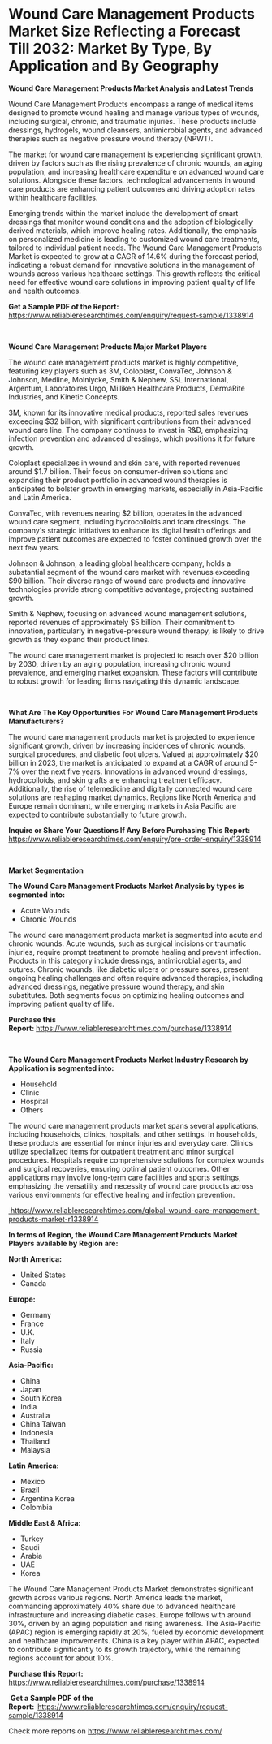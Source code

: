 <p><h1>Wound Care Management Products Market Size Reflecting a Forecast Till 2032: Market By Type, By Application and By Geography</h1></p><p><strong>Wound Care Management Products Market Analysis and Latest Trends</strong></p>
<p><p>Wound Care Management Products encompass a range of medical items designed to promote wound healing and manage various types of wounds, including surgical, chronic, and traumatic injuries. These products include dressings, hydrogels, wound cleansers, antimicrobial agents, and advanced therapies such as negative pressure wound therapy (NPWT). </p><p>The market for wound care management is experiencing significant growth, driven by factors such as the rising prevalence of chronic wounds, an aging population, and increasing healthcare expenditure on advanced wound care solutions. Alongside these factors, technological advancements in wound care products are enhancing patient outcomes and driving adoption rates within healthcare facilities.</p><p>Emerging trends within the market include the development of smart dressings that monitor wound conditions and the adoption of biologically derived materials, which improve healing rates. Additionally, the emphasis on personalized medicine is leading to customized wound care treatments, tailored to individual patient needs. The Wound Care Management Products Market is expected to grow at a CAGR of 14.6% during the forecast period, indicating a robust demand for innovative solutions in the management of wounds across various healthcare settings. This growth reflects the critical need for effective wound care solutions in improving patient quality of life and health outcomes.</p></p>
<p><strong>Get a Sample PDF of the Report:&nbsp;</strong> <a href="https://www.reliableresearchtimes.com/enquiry/request-sample/1338914?utm_campaign=2719&utm_medium=2&utm_source=Github&utm_content=ia&utm_term=27032025&utm_id=wound-care-management-products">https://www.reliableresearchtimes.com/enquiry/request-sample/1338914</a></p>
<p>&nbsp;</p>
<p><strong>Wound Care Management Products Major Market Players</strong></p>
<p><p>The wound care management products market is highly competitive, featuring key players such as 3M, Coloplast, ConvaTec, Johnson & Johnson, Medline, Molnlycke, Smith & Nephew, SSL International, Argentum, Laboratoires Urgo, Milliken Healthcare Products, DermaRite Industries, and Kinetic Concepts. </p><p>3M, known for its innovative medical products, reported sales revenues exceeding $32 billion, with significant contributions from their advanced wound care line. The company continues to invest in R&D, emphasizing infection prevention and advanced dressings, which positions it for future growth.</p><p>Coloplast specializes in wound and skin care, with reported revenues around $1.7 billion. Their focus on consumer-driven solutions and expanding their product portfolio in advanced wound therapies is anticipated to bolster growth in emerging markets, especially in Asia-Pacific and Latin America.</p><p>ConvaTec, with revenues nearing $2 billion, operates in the advanced wound care segment, including hydrocolloids and foam dressings. The company's strategic initiatives to enhance its digital health offerings and improve patient outcomes are expected to foster continued growth over the next few years.</p><p>Johnson & Johnson, a leading global healthcare company, holds a substantial segment of the wound care market with revenues exceeding $90 billion. Their diverse range of wound care products and innovative technologies provide strong competitive advantage, projecting sustained growth.</p><p>Smith & Nephew, focusing on advanced wound management solutions, reported revenues of approximately $5 billion. Their commitment to innovation, particularly in negative-pressure wound therapy, is likely to drive growth as they expand their product lines.</p><p>The wound care management market is projected to reach over $20 billion by 2030, driven by an aging population, increasing chronic wound prevalence, and emerging market expansion. These factors will contribute to robust growth for leading firms navigating this dynamic landscape.</p></p>
<p>&nbsp;</p>
<p><strong>What Are The Key Opportunities For Wound Care Management Products Manufacturers?</strong></p>
<p><p>The wound care management products market is projected to experience significant growth, driven by increasing incidences of chronic wounds, surgical procedures, and diabetic foot ulcers. Valued at approximately $20 billion in 2023, the market is anticipated to expand at a CAGR of around 5-7% over the next five years. Innovations in advanced wound dressings, hydrocolloids, and skin grafts are enhancing treatment efficacy. Additionally, the rise of telemedicine and digitally connected wound care solutions are reshaping market dynamics. Regions like North America and Europe remain dominant, while emerging markets in Asia Pacific are expected to contribute substantially to future growth.</p></p>
<p><strong>Inquire or Share Your Questions If Any Before Purchasing This Report:</strong> <a href="https://www.reliableresearchtimes.com/enquiry/pre-order-enquiry/1338914?utm_campaign=2719&utm_medium=2&utm_source=Github&utm_content=ia&utm_term=27032025&utm_id=wound-care-management-products">https://www.reliableresearchtimes.com/enquiry/pre-order-enquiry/1338914</a></p>
<p>&nbsp;</p>
<p><strong>Market Segmentation</strong></p>
<p><strong>The Wound Care Management Products Market Analysis by types is segmented into:</strong></p>
<p><ul><li>Acute Wounds</li><li>Chronic Wounds</li></ul></p>
<p><p>The wound care management products market is segmented into acute and chronic wounds. Acute wounds, such as surgical incisions or traumatic injuries, require prompt treatment to promote healing and prevent infection. Products in this category include dressings, antimicrobial agents, and sutures. Chronic wounds, like diabetic ulcers or pressure sores, present ongoing healing challenges and often require advanced therapies, including advanced dressings, negative pressure wound therapy, and skin substitutes. Both segments focus on optimizing healing outcomes and improving patient quality of life.</p></p>
<p><strong>Purchase this Report:&nbsp;</strong><a href="https://www.reliableresearchtimes.com/purchase/1338914?utm_campaign=2719&utm_medium=2&utm_source=Github&utm_content=ia&utm_term=27032025&utm_id=wound-care-management-products">https://www.reliableresearchtimes.com/purchase/1338914</a></p>
<p>&nbsp;</p>
<p><strong>The Wound Care Management Products Market Industry Research by Application is segmented into:</strong></p>
<p><ul><li>Household</li><li>Clinic</li><li>Hospital</li><li>Others</li></ul></p>
<p><p>The wound care management products market spans several applications, including households, clinics, hospitals, and other settings. In households, these products are essential for minor injuries and everyday care. Clinics utilize specialized items for outpatient treatment and minor surgical procedures. Hospitals require comprehensive solutions for complex wounds and surgical recoveries, ensuring optimal patient outcomes. Other applications may involve long-term care facilities and sports settings, emphasizing the versatility and necessity of wound care products across various environments for effective healing and infection prevention.</p></p>
<p><a href="https://www.reliableresearchtimes.com/global-wound-care-management-products-market-r1338914?utm_campaign=2719&utm_medium=2&utm_source=Github&utm_content=ia&utm_term=27032025&utm_id=wound-care-management-products">&nbsp;https://www.reliableresearchtimes.com/global-wound-care-management-products-market-r1338914</a></p>
<p><strong>In terms of Region, the Wound Care Management Products Market Players available by Region are:</strong></p>
<p>
    <p> <strong> North America: </strong>
        <ul>
            <li>United States</li>
            <li>Canada</li>
        </ul>
        </p> 
    <p> <strong> Europe: </strong>
        <ul>
            <li>Germany</li>
            <li>France</li>
            <li>U.K.</li>
            <li>Italy</li>
            <li>Russia</li>
        </ul>
        </p> 
    <p> <strong> Asia-Pacific: </strong>
        <ul>
            <li>China</li>
            <li>Japan</li>
            <li>South Korea</li>
            <li>India</li>
            <li>Australia</li>
            <li>China Taiwan</li>
            <li>Indonesia</li>
            <li>Thailand</li>
            <li>Malaysia</li>
        </ul>
        </p> 
    <p> <strong> Latin America: </strong>
        <ul>
            <li>Mexico</li>
            <li>Brazil</li>
            <li>Argentina Korea</li>
            <li>Colombia</li>
        </ul>
        </p> 
    <p> <strong> Middle East & Africa: </strong>
        <ul>
            <li>Turkey</li>
            <li>Saudi</li>
            <li>Arabia</li>
            <li>UAE</li>
            <li>Korea</li>
        </ul>
    </p>
    </p>
<p><p>The Wound Care Management Products Market demonstrates significant growth across various regions. North America leads the market, commanding approximately 40% share due to advanced healthcare infrastructure and increasing diabetic cases. Europe follows with around 30%, driven by an aging population and rising awareness. The Asia-Pacific (APAC) region is emerging rapidly at 20%, fueled by economic development and healthcare improvements. China is a key player within APAC, expected to contribute significantly to its growth trajectory, while the remaining regions account for about 10%.</p></p>
<p><strong>Purchase this Report: </strong><a href="https://www.reliableresearchtimes.com/purchase/1338914?utm_campaign=2719&utm_medium=2&utm_source=Github&utm_content=ia&utm_term=27032025&utm_id=wound-care-management-products">https://www.reliableresearchtimes.com/purchase/1338914</a></p>
<p>&nbsp;<strong>Get a Sample PDF of the Report:&nbsp;&nbsp;</strong><a href="https://www.reliableresearchtimes.com/enquiry/request-sample/1338914?utm_campaign=2719&utm_medium=2&utm_source=Github&utm_content=ia&utm_term=27032025&utm_id=wound-care-management-products">https://www.reliableresearchtimes.com/enquiry/request-sample/1338914</a></p>
<p><strong></strong></p>
<p>Check more reports on <a href="https://www.reliableresearchtimes.com/?utm_campaign=2719&utm_medium=2&utm_source=Github&utm_content=ia&utm_term=27032025&utm_id=wound-care-management-products">https://www.reliableresearchtimes.com/</a></p>